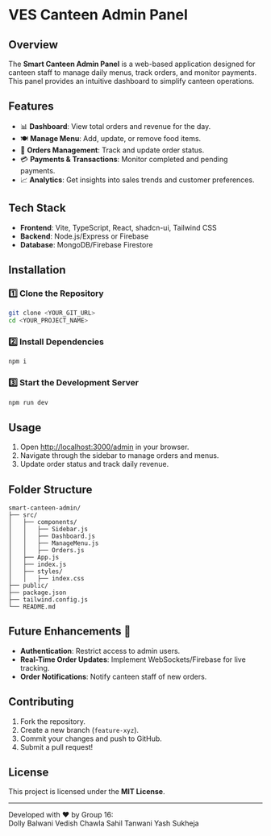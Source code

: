 # VES Canteen Admin Panel

## Overview
The **Smart Canteen Admin Panel** is a web-based application designed for canteen staff to manage daily menus, track orders, and monitor payments. This panel provides an intuitive dashboard to simplify canteen operations.

## Features
- 📊 **Dashboard**: View total orders and revenue for the day.
- 🍽️ **Manage Menu**: Add, update, or remove food items.
- 🛒 **Orders Management**: Track and update order status.
- 💳 **Payments & Transactions**: Monitor completed and pending payments.
- 📈 **Analytics**: Get insights into sales trends and customer preferences.

## Tech Stack
- **Frontend**: Vite, TypeScript, React, shadcn-ui, Tailwind CSS
- **Backend**: Node.js/Express or Firebase
- **Database**: MongoDB/Firebase Firestore

## Installation
### 1️⃣ Clone the Repository
```sh
git clone <YOUR_GIT_URL>
cd <YOUR_PROJECT_NAME>
```

### 2️⃣ Install Dependencies
```sh
npm i
```

### 3️⃣ Start the Development Server
```sh
npm run dev
```

## Usage
1. Open [http://localhost:3000/admin](http://localhost:3000/admin) in your browser.
2. Navigate through the sidebar to manage orders and menus.
3. Update order status and track daily revenue.

## Folder Structure
```
smart-canteen-admin/
├── src/
│   ├── components/
│   │   ├── Sidebar.js
│   │   ├── Dashboard.js
│   │   ├── ManageMenu.js
│   │   ├── Orders.js
│   ├── App.js
│   ├── index.js
│   ├── styles/
│   │   ├── index.css
├── public/
├── package.json
├── tailwind.config.js
└── README.md
```

## Future Enhancements 🚀
- **Authentication**: Restrict access to admin users.
- **Real-Time Order Updates**: Implement WebSockets/Firebase for live tracking.
- **Order Notifications**: Notify canteen staff of new orders.

## Contributing
1. Fork the repository.
2. Create a new branch (`feature-xyz`).
3. Commit your changes and push to GitHub.
4. Submit a pull request!

## License
This project is licensed under the **MIT License**.

---
Developed with ❤️ by 
Group 16:  
Dolly Balwani
Vedish Chawla
Sahil Tanwani
Yash Sukheja

